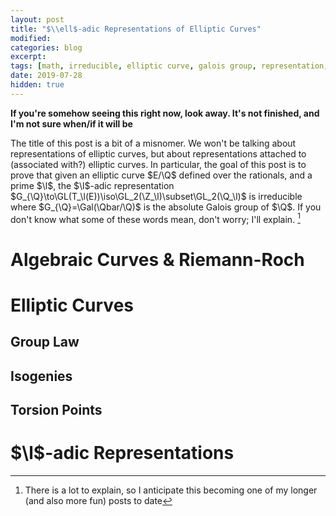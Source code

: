 ```yaml
---
layout: post
title: "$\\ell$-adic Representations of Elliptic Curves"
modified:
categories: blog
excerpt:
tags: [math, irreducible, elliptic curve, galois group, representation, algebraic number theory]
date: 2019-07-28
hidden: true
---
```


<b>If you're somehow seeing this right now, look away. It's not finished, and I'm not sure when/if it will be</b>

The title of this post is a bit of a misnomer. We won't be talking about representations of elliptic curves, but about representations attached to (associated with?) elliptic curves. In particular, the goal of this post is to prove that given an elliptic curve $E/\Q$ defined over the rationals, and a prime $\l$, the $\l$-adic representation $G_{\Q}\to\GL(T_\l(E))\iso\GL_2(\Z_\l)\subset\GL_2(\Q_\l)$ is irreducible where $G_{\Q}=\Gal(\Qbar/\Q)$ is the absolute Galois group of $\Q$. If you don't know what some of these words mean, don't worry; I'll explain. [^1]

# Algebraic Curves & Riemann-Roch

# Elliptic Curves

## Group Law

## Isogenies

## Torsion Points

# $\l$-adic Representations

[^1]: There is a lot to explain, so I anticipate this becoming one of my longer (and also more fun) posts to date